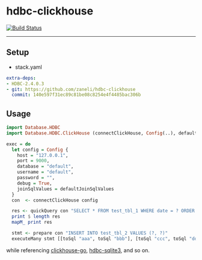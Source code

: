 # hdbc-clickhouse

[![Build Status](https://travis-ci.org/zaneli/hdbc-clickhouse.svg?branch=master)](https://travis-ci.org/zaneli/hdbc-clickhouse)

---

## Setup

* stack.yaml

```yaml
extra-deps:
- HDBC-2.4.0.3
- git: https://github.com/zaneli/hdbc-clickhouse
  commit: 140e597f31ec89c81be08c8254e4f4485bac306b
```

## Usage

```hs
import Database.HDBC
import Database.HDBC.ClickHouse (connectClickHouse, Config(..), defaultJoinSqlValues)

exec = do
  let config = Config {
    host = "127.0.0.1",
    port = 9000,
    database = "default",
    username = "default",
    password = "",
    debug = True,
    joinSqlValues = defaultJoinSqlValues
  }
  con  <- connectClickHouse config

  res <- quickQuery con "SELECT * FROM test_tbl_1 WHERE date = ? ORDER BY date DESC" [toSql "2020-01-01"]
  print $ length res
  mapM_ print res

  stmt <- prepare con "INSERT INTO test_tbl_2 VALUES (?, ?)"
  executeMany stmt [[toSql "aaa", toSql "bbb"], [toSql "ccc", toSql "ddd"]]
```

while referencing [clickhouse-go](https://github.com/ClickHouse/clickhouse-go), [hdbc-sqlite3](https://github.com/hdbc/hdbc-sqlite3), and so on.
